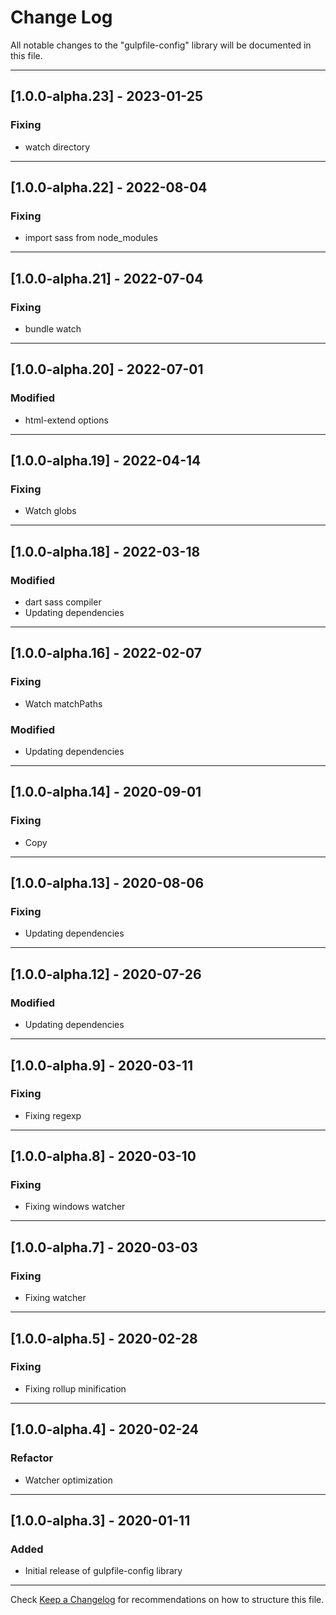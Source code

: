# Change Log
All notable changes to the "gulpfile-config" library will be documented in this file.

---

## [1.0.0-alpha.23] - 2023-01-25
### Fixing
- watch directory
---

## [1.0.0-alpha.22] - 2022-08-04
### Fixing
- import sass from node_modules
---

## [1.0.0-alpha.21] - 2022-07-04
### Fixing
- bundle watch
---

## [1.0.0-alpha.20] - 2022-07-01
### Modified
- html-extend options
---

## [1.0.0-alpha.19] - 2022-04-14
### Fixing
- Watch globs
---

## [1.0.0-alpha.18] - 2022-03-18
### Modified
- dart sass compiler
- Updating dependencies
---

## [1.0.0-alpha.16] - 2022-02-07
### Fixing
- Watch matchPaths
### Modified
- Updating dependencies
---

## [1.0.0-alpha.14] - 2020-09-01
### Fixing
- Copy

---

## [1.0.0-alpha.13] - 2020-08-06
### Fixing
- Updating dependencies

---

## [1.0.0-alpha.12] - 2020-07-26
### Modified
- Updating dependencies

---

## [1.0.0-alpha.9] - 2020-03-11
### Fixing
- Fixing regexp

---

## [1.0.0-alpha.8] - 2020-03-10
### Fixing
- Fixing windows watcher

---

## [1.0.0-alpha.7] - 2020-03-03
### Fixing
- Fixing watcher

---

## [1.0.0-alpha.5] - 2020-02-28
### Fixing
- Fixing rollup minification

---

## [1.0.0-alpha.4] - 2020-02-24
### Refactor
- Watcher optimization

---

## [1.0.0-alpha.3] - 2020-01-11
### Added
- Initial release of gulpfile-config library

---

Check [Keep a Changelog](http://keepachangelog.com/) for recommendations on how to structure this file.
